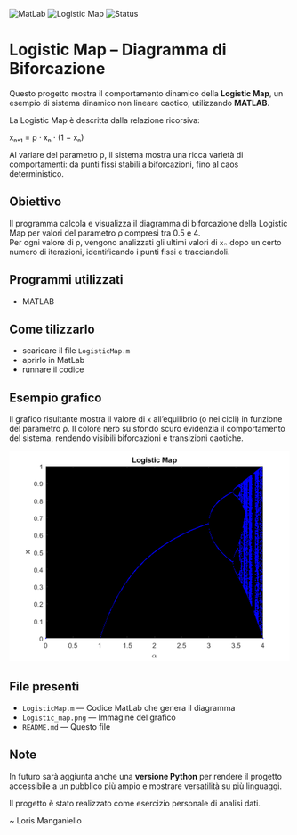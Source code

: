 ![MatLab](https://img.shields.io/badge/MatLab-v3.9-blue.svg)
![Logistic Map](https://img.shields.io/badge/Project-Logistic%20Map-red.svg)
![Status](https://img.shields.io/badge/Status-Work%20in%20Progress-yellow.svg)

# Logistic Map – Diagramma di Biforcazione

Questo progetto mostra il comportamento dinamico della **Logistic Map**, un esempio di sistema dinamico non lineare caotico, utilizzando **MATLAB**.

La Logistic Map è descritta dalla relazione ricorsiva:

xₙ₊₁ = ρ · xₙ · (1 − xₙ)


Al variare del parametro ρ, il sistema mostra una ricca varietà di comportamenti: da punti fissi stabili a biforcazioni, fino al caos deterministico.

## Obiettivo

Il programma calcola e visualizza il diagramma di biforcazione della Logistic Map per valori del parametro ρ compresi tra 0.5 e 4.  
Per ogni valore di ρ, vengono analizzati gli ultimi valori di `xₙ` dopo un certo numero di iterazioni, identificando i punti fissi e tracciandoli.

## Programmi utilizzati

- MATLAB

## Come tilizzarlo

- scaricare il file `LogisticMap.m`
- aprirlo in MatLab
- runnare il codice

## Esempio grafico

Il grafico risultante mostra il valore di `x` all’equilibrio (o nei cicli) in funzione del parametro ρ. Il colore nero su sfondo scuro evidenzia il comportamento del sistema, rendendo visibili biforcazioni e transizioni caotiche.

![Logistic map](Logistic_map.png)

## File presenti

- `LogisticMap.m` — Codice MatLab che genera il diagramma
- `Logistic_map.png` — Immagine del grafico
- `README.md` — Questo file

##  Note

In futuro sarà aggiunta anche una **versione Python** per rendere il progetto accessibile a un pubblico più ampio e mostrare versatilità su più linguaggi.

Il progetto è stato realizzato come esercizio personale di analisi dati.

~ Loris Manganiello
